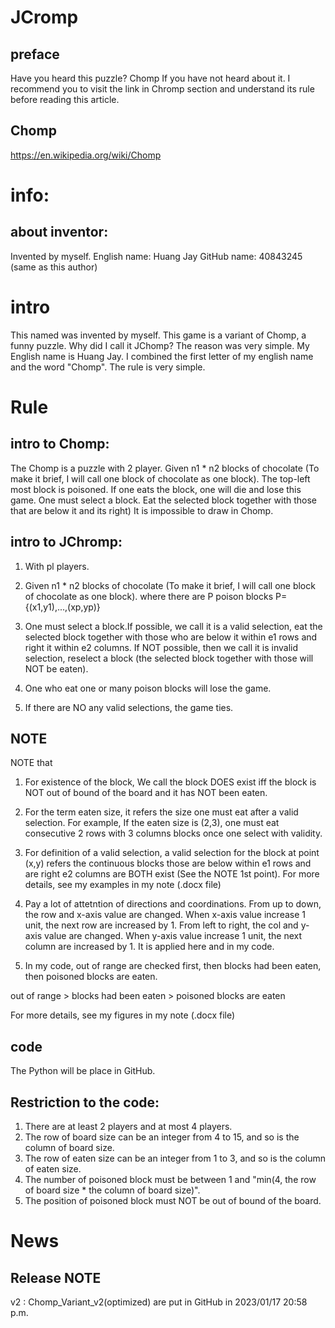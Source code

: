 # JCromp

## preface
Have you heard this puzzle? Chomp
If you have not heard about it.
I recommend you to visit the link in Chromp section and understand its rule before reading this article.

## Chomp
https://en.wikipedia.org/wiki/Chomp

# info:
## about inventor:
Invented by myself.
English name: Huang Jay
GitHub name: 40843245 (same as this author)

# intro
This named was invented by myself.
This game is a variant of Chomp, a funny puzzle.
Why did I call it JChomp?
The reason was very simple. 
My English name is Huang Jay.
I combined the first letter of my english name and the word "Chomp".
The rule is very simple.

# Rule
## intro to Chomp:
The Chomp is a puzzle with 2 player.
Given n1 * n2 blocks of chocolate (To make it brief, I will call one block of chocolate as one block).
The top-left most block is poisoned. If one eats the block, one will die and lose this game.
One must select a block. Eat the selected block together with those that are below it and its right)
It is impossible to draw in Chomp.

## intro to JChromp:
1. With pl players.
2. Given n1 * n2 blocks of chocolate (To make it brief, I will call one block of chocolate as one block).
where there are P poison blocks P={(x1,y1),...,(xp,yp)}

3. One must select a block.If possible, we call it is a valid selection,
eat the selected block together with those who are below it within e1 rows and right it within e2 columns.
If NOT possible, then we call it is invalid selection,
reselect a block (the selected block together with those will NOT be eaten).

4. One who eat one or many poison blocks will lose the game.

5. If there are NO any valid selections, the game ties.

## NOTE
NOTE that

1. For existence of the block,
We call the block DOES exist iff the block is NOT out of bound of the board and it has NOT been eaten.

2. For the term eaten size,
it refers the size one must eat after a valid selection.
For example,
If the eaten size is (2,3), one must eat consecutive 2 rows with 3 columns blocks once one select with validity.

3. For definition of a valid selection, 
a valid selection for the block at point (x,y) refers the continuous blocks those are below within e1 rows 
and are right e2 columns are BOTH exist (See the NOTE 1st point).
For more details, see my examples in my note (.docx file)

4. Pay a lot of attetntion of directions and coordinations.
From up to down, the row and x-axis value are changed. When x-axis value increase 1 unit, the next row are increased by 1.
From left to right, the col and y-axis value are changed. When y-axis value increase 1 unit, the next column are increased by 1.
It is applied here and in my code.

5. In my code, 
out of range are checked first, then blocks had been eaten, then poisoned blocks are eaten.

out of range > blocks had been eaten > poisoned blocks are eaten

For more details, see my figures in my note (.docx file)

## code
The Python will be place in GitHub.

## Restriction to the code:
1. There are at least 2 players and at most 4 players.
2. The row of board size can be an integer from 4 to 15, and so is the column of board size.
3. The row of eaten size can be an integer from 1 to  3, and so is the column of eaten size.
4. The number of poisoned block must be between 1 and "min(4, the row of board size * the column of board size)".
5. The position of poisoned block must NOT be out of bound of the board.

# News
## Release NOTE
v2 : Chomp_Variant_v2(optimized) are put in GitHub in 2023/01/17 20:58 p.m.
